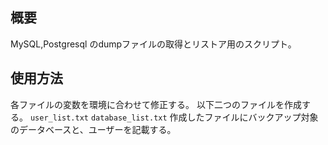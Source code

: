 ## 概要
MySQL,Postgresql のdumpファイルの取得とリストア用のスクリプト。

## 使用方法
各ファイルの変数を環境に合わせて修正する。
以下二つのファイルを作成する。
`user_list.txt`
`database_list.txt`
作成したファイルにバックアップ対象のデータベースと、ユーザーを記載する。